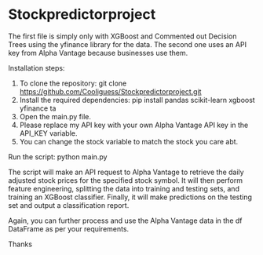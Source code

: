 # Stockpredictorproject

The first file is simply only with XGBoost and Commented out Decision Trees using the yfinance library for the data.
The second one uses an API key from Alpha Vantage because businesses use them.

Installation steps:
  1. To clone the repository:
    git clone https://github.com/Cooliguess/Stockpredictorproject.git
  2. Install the required dependencies:
    pip install pandas scikit-learn xgboost yfinance ta
  3. Open the main.py file.
  4. Please replace my API key with your own Alpha Vantage API key in the API_KEY variable.
  5. You can change the stock variable to match the stock you care abt.

Run the script:
  python main.py
  
 
The script will make an API request to Alpha Vantage to retrieve the daily adjusted stock prices for the specified stock symbol. It will then perform feature engineering, splitting the data into training and testing sets, and training an XGBoost classifier. Finally, it will make predictions on the testing set and output a classification report.

Again, you can further process and use the Alpha Vantage data in the df DataFrame as per your requirements. 

Thanks

